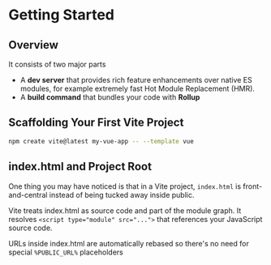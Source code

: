 # Getting Started

## Overview

It consists of two major parts

- A **dev server** that provides rich feature enhancements over native ES modules, for example extremely fast Hot Module Replacement (HMR).
- A **build command** that bundles your code with **Rollup**

## Scaffolding Your First Vite Project

```bash
npm create vite@latest my-vue-app -- --template vue
```

## index.html and Project Root

One thing you may have noticed is that in a Vite project, `index.html` is front-and-central instead of being tucked away inside public. 

Vite treats index.html as source code and part of the module graph. It resolves `<script type="module" src="...">` that references your JavaScript source code.

URLs inside index.html are automatically rebased so there's no need for special `%PUBLIC_URL%` placeholders
